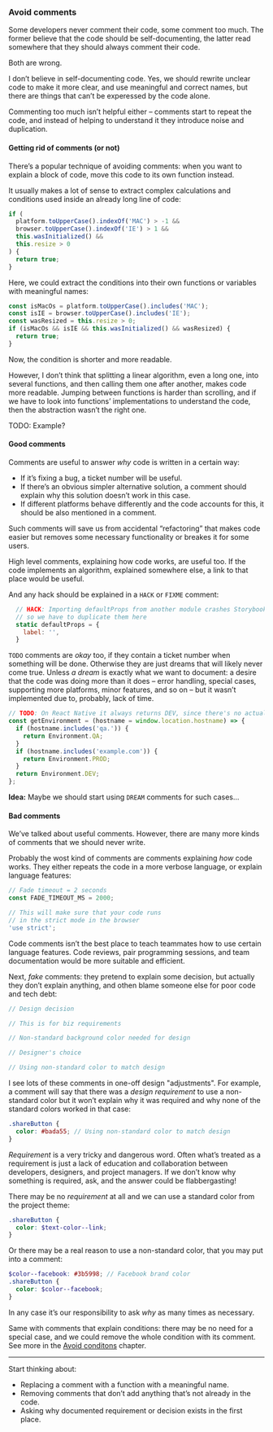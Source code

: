 ### Avoid comments

Some developers never comment their code, some comment too much. The former believe that the code should be self-documenting, the latter read somewhere that they should always comment their code.

Both are wrong.

I don’t believe in self-documenting code. Yes, we should rewrite unclear code to make it more clear, and use meaningful and correct names, but there are things that can’t be experessed by the code alone.

Commenting too much isn’t helpful either – comments start to repeat the code, and instead of helping to understand it they introduce noise and duplication.

#### Getting rid of comments (or not)

There’s a popular technique of avoiding comments: when you want to explain a block of code, move this code to its own function instead.

It usually makes a lot of sense to extract complex calculations and conditions used inside an already long line of code:

<!--
class Test {
  resize = 1
  wasInitialized() { return true }
  test(platform, browser) {
 -->

```js
if (
  platform.toUpperCase().indexOf('MAC') > -1 &&
  browser.toUpperCase().indexOf('IE') > 1 &&
  this.wasInitialized() &&
  this.resize > 0
) {
  return true;
}
```

<!--
    return false
  }
}
const test = new Test();
expect(test.test('Mac_PowerPC', 'Mozilla/4.0 (compatible; MSIE 5.17; Mac_PowerPC)')).toBe(true)
expect(test.test('MacInter', 'Mozilla/5.0 (Macintosh; Intel Mac OS X 10_15_7) AppleWebKit/537.36 (KHTML, like Gecko) Chrome/110.0.0.0 Safari/537.36 Edg/110.0.1587.50')).toBe(false)
-->

Here, we could extract the conditions into their own functions or variables with meaningful names:

<!--
class Test {
  resize = 1
  wasInitialized() { return true }
  test(platform, browser) {
 -->

```js
const isMacOs = platform.toUpperCase().includes('MAC');
const isIE = browser.toUpperCase().includes('IE');
const wasResized = this.resize > 0;
if (isMacOs && isIE && this.wasInitialized() && wasResized) {
  return true;
}
```

<!--
    return false
  }
}
const test = new Test();
expect(test.test('Mac_PowerPC', 'Mozilla/4.0 (compatible; MSIE 5.17; Mac_PowerPC)')).toBe(true)
expect(test.test('MacInter', 'Mozilla/5.0 (Macintosh; Intel Mac OS X 10_15_7) AppleWebKit/537.36 (KHTML, like Gecko) Chrome/110.0.0.0 Safari/537.36 Edg/110.0.1587.50')).toBe(false)
-->

Now, the condition is shorter and more readable.

However, I don’t think that splitting a linear algorithm, even a long one, into several functions, and then calling them one after another, makes code more readable. Jumping between functions is harder than scrolling, and if we have to look into functions’ implementations to understand the code, then the abstraction wasn’t the right one.

TODO: Example?

#### Good comments

Comments are useful to answer _why_ code is written in a certain way:

- If it’s fixing a bug, a ticket number will be useful.
- If there’s an obvious simpler alternative solution, a comment should explain why this solution doesn’t work in this case.
- If different platforms behave differently and the code accounts for this, it should be also mentioned in a comment.

Such comments will save us from accidental “refactoring” that makes code easier but removes some necessary functionality or breakes it for some users.

High level comments, explaining how code works, are useful too. If the code implements an algorithm, explained somewhere else, a link to that place would be useful.

And any hack should be explained in a `HACK` or `FIXME` comment:

<!-- class Test { -->

```js
  // HACK: Importing defaultProps from another module crashes Storybook Docs,
  // so we have to duplicate them here
  static defaultProps = {
    label: '',
  }
```

<!-- } -->

`TODO` comments are _okay_ too, if they contain a ticket number when something will be done. Otherwise they are just dreams that will likely never come true. Unless _a dream_ is exactly what we want to document: a desire that the code was doing more than it does – error handling, special cases, supporting more platforms, minor features, and so on – but it wasn’t implemented due to, probably, lack of time.

<!--
const Environment = {
  DEV: 'DEV',
  QA: 'QA',
  PROD: 'PROD',
}
-->

```js
// TODO: On React Native it always returns DEV, since there's no actual location available
const getEnvironment = (hostname = window.location.hostname) => {
  if (hostname.includes('qa.')) {
    return Environment.QA;
  }
  if (hostname.includes('example.com')) {
    return Environment.PROD;
  }
  return Environment.DEV;
};
```

<!--
expect(getEnvironment('qa.example.com')).toBe('QA')
expect(getEnvironment('www.example.com')).toBe('PROD')
expect(getEnvironment('localhost')).toBe('DEV')
-->

**Idea:** Maybe we should start using `DREAM` comments for such cases...

#### Bad comments

We’ve talked about useful comments. However, there are many more kinds of comments that we should never write.

Probably the wost kind of comments are comments explaining _how_ code works. They either repeats the code in a more verbose language, or explain language features:

```js
// Fade timeout = 2 seconds
const FADE_TIMEOUT_MS = 2000;
```

```js
// This will make sure that your code runs
// in the strict mode in the browser
'use strict';
```

Code comments isn’t the best place to teach teammates how to use certain language features. Code reviews, pair programming sessions, and team documentation would be more suitable and efficient.

Next, _fake_ comments: they pretend to explain some decision, but actually they don’t explain anything, and othen blame someone else for poor code and tech debt:

```js
// Design decision

// This is for biz requirements

// Non-standard background color needed for design

// Designer's choice

// Using non-standard color to match design
```

I see lots of these comments in one-off design "adjustments". For example, a comment will say that there was a _design requirement_ to use a non-standard color but it won’t explain why it was required and why none of the standard colors worked in that case:

```scss
.shareButton {
  color: #bada55; // Using non-standard color to match design
}
```

_Requirement_ is a very tricky and dangerous word. Often what’s treated as a requirement is just a lack of education and collaboration between developers, designers, and project managers. If we don’t know why something is required, ask, and the answer could be flabbergasting!

There may be no _requirement_ at all and we can use a standard color from the project theme:

```scss
.shareButton {
  color: $text-color--link;
}
```

Or there may be a real reason to use a non-standard color, that you may put into a comment:

```scss
$color--facebook: #3b5998; // Facebook brand color
.shareButton {
  color: $color--facebook;
}
```

In any case it’s our responsibility to ask _why_ as many times as necessary.

Same with comments that explain conditions: there may be no need for a special case, and we could remove the whole condition with its comment. See more in the [Avoid conditons](#avoid-conditions) chapter.

---

Start thinking about:

- Replacing a comment with a function with a meaningful name.
- Removing comments that don’t add anything that’s not already in the code.
- Asking why documented requirement or decision exists in the first place.
